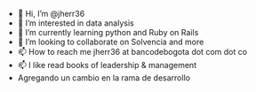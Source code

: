 - 👋 Hi, I’m @jherr36
- 👀 I’m interested in data analysis
- 🌱 I’m currently learning python and Ruby on Rails
- 💞️ I’m looking to collaborate on Solvencia and more
- 📫 How to reach me jherr36 at bancodebogota dot com dot co
- 📫 I like read books of leadership & management
- Agregando un cambio en la rama de desarrollo

<!---

jherr36/jherr36 is a ✨ special ✨ repository because its `README.md` (this file) appears on your GitHub profile.
You can click the Preview link to take a look at your changes.

--->
